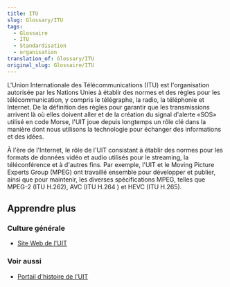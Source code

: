 ```yaml
---
title: ITU
slug: Glossary/ITU
tags:
  - Glossaire
  - ITU
  - Standardisation
  - organisation
translation_of: Glossary/ITU
original_slug: Glossaire/ITU
---
```

L'Union Internationale des Télécommunications (ITU) est l'organisation autorisée par les Nations Unies à établir des normes et des règles pour les télécommunication, y compris le télégraphe, la radio, la téléphonie et Internet. De la définition des règles pour garantir que les transmissions arrivent là où elles doivent aller et de la création du signal d'alerte «SOS» utilisé en code Morse, l'UIT joue depuis longtemps un rôle clé dans la manière dont nous utilisons la technologie pour échanger des informations et des idées.

À l'ère de l'Internet, le rôle de l'UIT consistant à établir des normes pour les formats de données vidéo et audio utilisés pour le streaming, la téléconférence et à d'autres fins. Par exemple, l'UIT et le Moving Picture Experts Group (MPEG) ont travaillé ensemble pour développer et publier, ainsi que pour maintenir, les diverses spécifications MPEG, telles que MPEG-2 (ITU H.262), AVC (ITU H.264 ) et HEVC (ITU H.265).

## Apprendre plus

### Culture générale

- [Site Web de l'UIT](https://www.itu.int/)

### Voir aussi

- [Portail d'histoire de l'UIT](https://www.itu.int/en/history/Pages/ITUsHistory.aspx)
